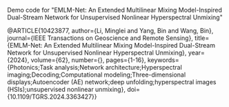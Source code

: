 Demo code for "EMLM-Net: An Extended Multilinear Mixing Model-Inspired Dual-Stream Network for Unsupervised Nonlinear Hyperspectral Unmixing"


@ARTICLE{10423877,
  author={Li, Minglei and Yang, Bin and Wang, Bin},
  journal={IEEE Transactions on Geoscience and Remote Sensing}, 
  title={EMLM-Net: An Extended Multilinear Mixing Model-Inspired Dual-Stream Network for Unsupervised Nonlinear Hyperspectral Unmixing}, 
  year={2024},
  volume={62},
  number={},
  pages={1-16},
  keywords={Photonics;Task analysis;Network architecture;Hyperspectral imaging;Decoding;Computational modeling;Three-dimensional displays;Autoencoder (AE) network;deep unfolding;hyperspectral images (HSIs);unsupervised nonlinear unmixing},
  doi={10.1109/TGRS.2024.3363427}}






